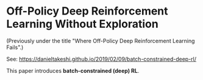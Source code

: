 # Off-Policy Deep Reinforcement Learning Without Exploration

(Previously under the title "Where Off-Policy Deep Reinforcement Learning
Fails".)

See: https://danieltakeshi.github.io/2019/02/09/batch-constrained-deep-rl/

This paper introduces **batch-constrained (deep) RL**.
